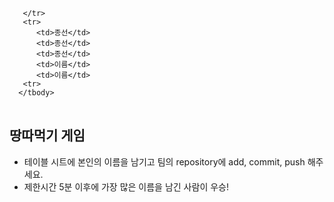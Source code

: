 <table>
      <tbody>
        <tr>

       </tr>
       <tr>
          <td>종선</td>
          <td>종선</td>
          <td>종선</td>
          <td>이름</td>
          <td>이름</td>
       <tr>
      </tbody>
</table>

## 땅따먹기 게임

- 테이블 시트에 본인의 이름을 남기고 팀의 repository에 add, commit, push 해주세요.
- 제한시간 5분 이후에 가장 많은 이름을 남긴 사람이 우승!
